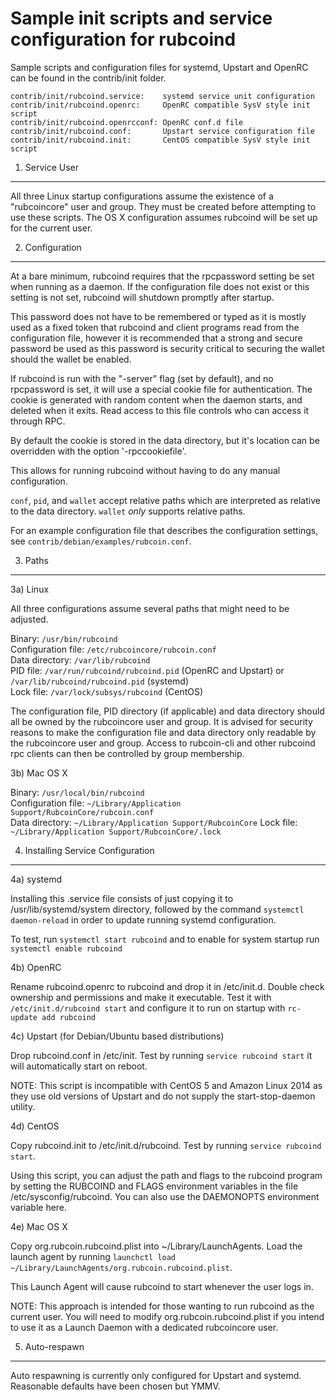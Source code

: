 Sample init scripts and service configuration for rubcoind
==========================================================

Sample scripts and configuration files for systemd, Upstart and OpenRC
can be found in the contrib/init folder.

    contrib/init/rubcoind.service:    systemd service unit configuration
    contrib/init/rubcoind.openrc:     OpenRC compatible SysV style init script
    contrib/init/rubcoind.openrcconf: OpenRC conf.d file
    contrib/init/rubcoind.conf:       Upstart service configuration file
    contrib/init/rubcoind.init:       CentOS compatible SysV style init script

1. Service User
---------------------------------

All three Linux startup configurations assume the existence of a "rubcoincore" user
and group.  They must be created before attempting to use these scripts.
The OS X configuration assumes rubcoind will be set up for the current user.

2. Configuration
---------------------------------

At a bare minimum, rubcoind requires that the rpcpassword setting be set
when running as a daemon.  If the configuration file does not exist or this
setting is not set, rubcoind will shutdown promptly after startup.

This password does not have to be remembered or typed as it is mostly used
as a fixed token that rubcoind and client programs read from the configuration
file, however it is recommended that a strong and secure password be used
as this password is security critical to securing the wallet should the
wallet be enabled.

If rubcoind is run with the "-server" flag (set by default), and no rpcpassword is set,
it will use a special cookie file for authentication. The cookie is generated with random
content when the daemon starts, and deleted when it exits. Read access to this file
controls who can access it through RPC.

By default the cookie is stored in the data directory, but it's location can be overridden
with the option '-rpccookiefile'.

This allows for running rubcoind without having to do any manual configuration.

`conf`, `pid`, and `wallet` accept relative paths which are interpreted as
relative to the data directory. `wallet` *only* supports relative paths.

For an example configuration file that describes the configuration settings,
see `contrib/debian/examples/rubcoin.conf`.

3. Paths
---------------------------------

3a) Linux

All three configurations assume several paths that might need to be adjusted.

Binary:              `/usr/bin/rubcoind`  
Configuration file:  `/etc/rubcoincore/rubcoin.conf`  
Data directory:      `/var/lib/rubcoind`  
PID file:            `/var/run/rubcoind/rubcoind.pid` (OpenRC and Upstart) or `/var/lib/rubcoind/rubcoind.pid` (systemd)  
Lock file:           `/var/lock/subsys/rubcoind` (CentOS)  

The configuration file, PID directory (if applicable) and data directory
should all be owned by the rubcoincore user and group.  It is advised for security
reasons to make the configuration file and data directory only readable by the
rubcoincore user and group.  Access to rubcoin-cli and other rubcoind rpc clients
can then be controlled by group membership.

3b) Mac OS X

Binary:              `/usr/local/bin/rubcoind`  
Configuration file:  `~/Library/Application Support/RubcoinCore/rubcoin.conf`  
Data directory:      `~/Library/Application Support/RubcoinCore`
Lock file:           `~/Library/Application Support/RubcoinCore/.lock`

4. Installing Service Configuration
-----------------------------------

4a) systemd

Installing this .service file consists of just copying it to
/usr/lib/systemd/system directory, followed by the command
`systemctl daemon-reload` in order to update running systemd configuration.

To test, run `systemctl start rubcoind` and to enable for system startup run
`systemctl enable rubcoind`

4b) OpenRC

Rename rubcoind.openrc to rubcoind and drop it in /etc/init.d.  Double
check ownership and permissions and make it executable.  Test it with
`/etc/init.d/rubcoind start` and configure it to run on startup with
`rc-update add rubcoind`

4c) Upstart (for Debian/Ubuntu based distributions)

Drop rubcoind.conf in /etc/init.  Test by running `service rubcoind start`
it will automatically start on reboot.

NOTE: This script is incompatible with CentOS 5 and Amazon Linux 2014 as they
use old versions of Upstart and do not supply the start-stop-daemon utility.

4d) CentOS

Copy rubcoind.init to /etc/init.d/rubcoind. Test by running `service rubcoind start`.

Using this script, you can adjust the path and flags to the rubcoind program by
setting the RUBCOIND and FLAGS environment variables in the file
/etc/sysconfig/rubcoind. You can also use the DAEMONOPTS environment variable here.

4e) Mac OS X

Copy org.rubcoin.rubcoind.plist into ~/Library/LaunchAgents. Load the launch agent by
running `launchctl load ~/Library/LaunchAgents/org.rubcoin.rubcoind.plist`.

This Launch Agent will cause rubcoind to start whenever the user logs in.

NOTE: This approach is intended for those wanting to run rubcoind as the current user.
You will need to modify org.rubcoin.rubcoind.plist if you intend to use it as a
Launch Daemon with a dedicated rubcoincore user.

5. Auto-respawn
-----------------------------------

Auto respawning is currently only configured for Upstart and systemd.
Reasonable defaults have been chosen but YMMV.
